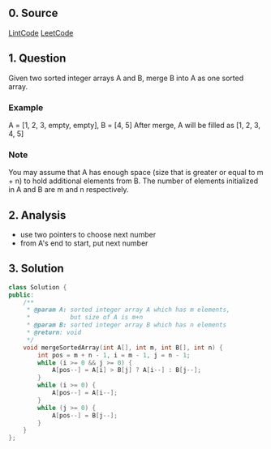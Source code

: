## 0. Source
[LintCode](http://www.lintcode.com/en/problem/merge-sorted-array/)
[LeetCode](https://leetcode.com/problemset/algorithms/)

## 1. Question
Given two sorted integer arrays A and B, merge B into A as one sorted array.

### Example
A = [1, 2, 3, empty, empty], B = [4, 5]
After merge, A will be filled as [1, 2, 3, 4, 5]
### Note 
You may assume that A has enough space (size that is greater or equal to m + n) to hold additional elements from B. The number of elements initialized in A and B are m and n respectively.

## 2. Analysis

- use two pointers to choose next number
- from A's end to start, put next number

## 3. Solution

```CPP
class Solution {
public:
    /**
     * @param A: sorted integer array A which has m elements, 
     *           but size of A is m+n
     * @param B: sorted integer array B which has n elements
     * @return: void
     */
    void mergeSortedArray(int A[], int m, int B[], int n) {
        int pos = m + n - 1, i = m - 1, j = n - 1;
        while (i >= 0 && j >= 0) {
            A[pos--] = A[i] > B[j] ? A[i--] : B[j--];
        }
        while (i >= 0) {
            A[pos--] = A[i--];
        }
        while (j >= 0) {
            A[pos--] = B[j--];
        }
    }
};
```